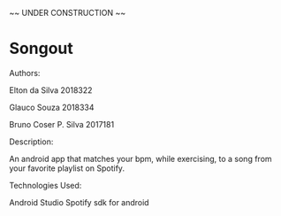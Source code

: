 ~~ UNDER CONSTRUCTION ~~

# Songout

Authors:

Elton da Silva 2018322

Glauco Souza 2018334

Bruno Coser P. Silva 2017181

Description:

An android app that matches your bpm, while exercising, to a song from your favorite playlist on Spotify.

Technologies Used:

Android Studio
Spotify sdk for android
